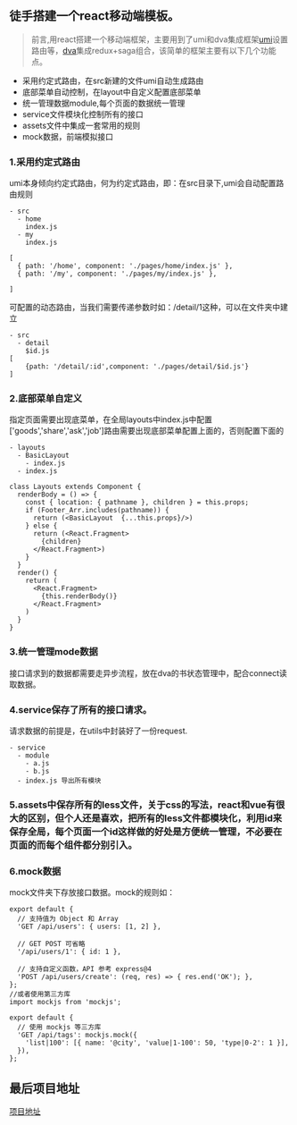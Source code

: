 ## 徒手搭建一个react移动端模板。
> 前言,用react搭建一个移动端框架，主要用到了umi和dva集成框架[umi](https://umijs.org/zh/guide/)设置路由等，[dva](https://dvajs.com/)集成redux+saga组合，该简单的框架主要有以下几个功能点。

- 采用约定式路由，在src新建的文件umi自动生成路由
- 底部菜单自动控制，在layout中自定义配置底部菜单
- 统一管理数据module,每个页面的数据统一管理
- service文件模块化控制所有的接口
- assets文件中集成一套常用的规则
- mock数据，前端模拟接口
### 1.采用约定式路由
umi本身倾向约定式路由，何为约定式路由，即：在src目录下,umi会自动配置路由规则
~~~
- src
  - home
    index.js
  - my
    index.js  

[
  { path: '/home', component: './pages/home/index.js' },
  { path: '/my', component: './pages/my/index.js' },
 
]    
~~~
可配置的动态路由，当我们需要传递参数时如：/detail/1这种，可以在文件夹中建立
~~~
- src
  - detail
    $id.js
[
    {path: '/detail/:id',component: './pages/detail/$id.js'}
]    
~~~
### 2.底部菜单自定义
指定页面需要出现底菜单，在全局layouts中index.js中配置 ['goods','share','ask','job']路由需要出现底部菜单配置上面的，否则配置下面的
~~~
- layouts
  - BasicLayout
    - index.js
  - index.js

class Layouts extends Component {
  renderBody = () => {
    const { location: { pathname }, children } = this.props;
    if (Footer_Arr.includes(pathname)) {
      return (<BasicLayout  {...this.props}/>)
    } else {
      return (<React.Fragment>
        {children}
      </React.Fragment>)
    }
  }
  render() {
    return (
      <React.Fragment>
        {this.renderBody()}
      </React.Fragment>
    )
  }
}
~~~
### 3.统一管理mode数据
接口请求到的数据都需要走异步流程，放在dva的书状态管理中，配合connect读取数据。
### 4.service保存了所有的接口请求。
请求数据的前提是，在utils中封装好了一份request.
~~~
- service
  - module
    - a.js
    - b.js
  - index.js 导出所有模块
~~~
### 5.assets中保存所有的less文件，关于css的写法，react和vue有很大的区别，但个人还是喜欢，把所有的less文件都模块化，利用id来保存全局，每个页面一个id这样做的好处是方便统一管理，不必要在页面的而每个组件都分别引入。
### 6.mock数据
mock文件夹下存放接口数据。mock的规则如：
~~~
export default {
  // 支持值为 Object 和 Array
  'GET /api/users': { users: [1, 2] },

  // GET POST 可省略
  '/api/users/1': { id: 1 },

  // 支持自定义函数，API 参考 express@4
  'POST /api/users/create': (req, res) => { res.end('OK'); },
};
//或者使用第三方库
import mockjs from 'mockjs';

export default {
  // 使用 mockjs 等三方库
  'GET /api/tags': mockjs.mock({
    'list|100': [{ name: '@city', 'value|1-100': 50, 'type|0-2': 1 }],
  }),
};
~~~
## 最后项目地址
[项目地址](https://github.com/xiuxiumomo/react-learn/tree/react-my-templetc)





